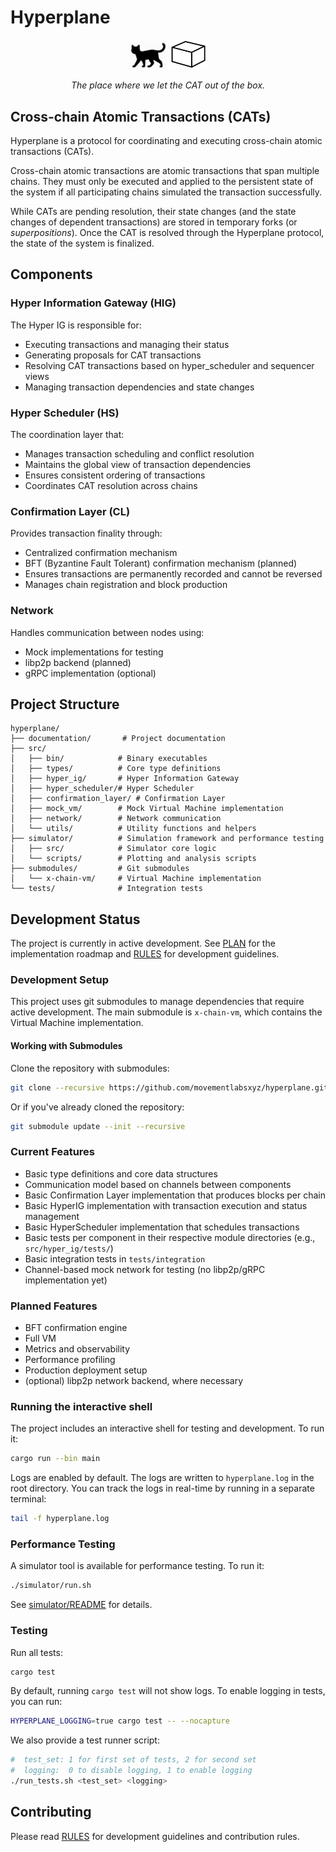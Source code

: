 # Hyperplane

<p align="center">
  <img src="documentation/cat.jpg" alt="A cat silhouette" width="60"/>
  <img src="documentation/box.jpg" alt="A box" width="60"/>
</p>

<p align="center">
  <em>The place where we let the CAT out of the box.</em>
</p>

## Cross-chain Atomic Transactions (CATs)

Hyperplane is a protocol for coordinating and executing cross-chain atomic transactions (CATs).

Cross-chain atomic transactions are atomic transactions that span multiple chains. They must only be executed and applied to the persistent state of the system if all participating chains simulated the transaction successfully.

While CATs are pending resolution, their state changes (and the state changes of dependent transactions) are stored in temporary forks (or *superpositions*). Once the CAT is resolved through the Hyperplane protocol, the state of the system is finalized.

## Components

### Hyper Information Gateway (HIG)

The Hyper IG is responsible for:

- Executing transactions and managing their status
- Generating proposals for CAT transactions
- Resolving CAT transactions based on hyper_scheduler and sequencer views
- Managing transaction dependencies and state changes

### Hyper Scheduler (HS)

The coordination layer that:

- Manages transaction scheduling and conflict resolution
- Maintains the global view of transaction dependencies
- Ensures consistent ordering of transactions
- Coordinates CAT resolution across chains

### Confirmation Layer (CL)

Provides transaction finality through:

- Centralized confirmation mechanism
- BFT (Byzantine Fault Tolerant) confirmation mechanism (planned)
- Ensures transactions are permanently recorded and cannot be reversed
- Manages chain registration and block production

### Network

Handles communication between nodes using:

- Mock implementations for testing
- libp2p backend (planned)
- gRPC implementation (optional)

## Project Structure

```
hyperplane/
├── documentation/       # Project documentation
├── src/
│   ├── bin/            # Binary executables
│   ├── types/          # Core type definitions
│   ├── hyper_ig/       # Hyper Information Gateway
│   ├── hyper_scheduler/# Hyper Scheduler
│   ├── confirmation_layer/ # Confirmation Layer
│   ├── mock_vm/        # Mock Virtual Machine implementation
│   ├── network/        # Network communication
│   └── utils/          # Utility functions and helpers
├── simulator/          # Simulation framework and performance testing
│   ├── src/            # Simulator core logic
│   └── scripts/        # Plotting and analysis scripts
├── submodules/         # Git submodules
│   └── x-chain-vm/     # Virtual Machine implementation
└── tests/              # Integration tests
```

## Development Status

The project is currently in active development. See [PLAN](PLAN.md) for the implementation roadmap and [RULES](RULES.md) for development guidelines.

### Development Setup

This project uses git submodules to manage dependencies that require active development. The main submodule is `x-chain-vm`, which contains the Virtual Machine implementation.

#### Working with Submodules

Clone the repository with submodules:

```bash
git clone --recursive https://github.com/movementlabsxyz/hyperplane.git
```

Or if you've already cloned the repository:

```bash
git submodule update --init --recursive
```

### Current Features

- Basic type definitions and core data structures
- Communication model based on channels between components
- Basic Confirmation Layer implementation that produces blocks per chain
- Basic HyperIG implementation with transaction execution and status management
- Basic HyperScheduler implementation that schedules transactions
- Basic tests per component in their respective module directories (e.g., `src/hyper_ig/tests/`)
- Basic integration tests in `tests/integration`
- Channel-based mock network for testing (no libp2p/gRPC implementation yet)

### Planned Features

- BFT confirmation engine
- Full VM
- Metrics and observability
- Performance profiling
- Production deployment setup
- (optional) libp2p network backend, where necessary

### Running the interactive shell

The project includes an interactive shell for testing and development. To run it:

```bash
cargo run --bin main
```

Logs are enabled by default. The logs are written to `hyperplane.log` in the root directory. You can track the logs in real-time by running in a separate terminal:

```bash
tail -f hyperplane.log
```

### Performance Testing

A simulator tool is available for performance testing. To run it:

```bash
./simulator/run.sh
```

See [simulator/README](simulator/README.md) for details.

### Testing

Run all tests:

```bash
cargo test
```

By default, running `cargo test` will not show logs. To enable logging in tests, you can run:

```bash
HYPERPLANE_LOGGING=true cargo test -- --nocapture
```

We also provide a test runner script:

```bash
#  test_set: 1 for first set of tests, 2 for second set
#  logging:  0 to disable logging, 1 to enable logging
./run_tests.sh <test_set> <logging>
```

## Contributing

Please read [RULES](RULES.md) for development guidelines and contribution rules.

